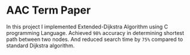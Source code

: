 # AAC Term Paper
In this project I implemented Extended-Dijkstra Algorithm using C programming Language. Achieved `98%` accuracy in determining shortest path between two nodes. And reduced search time by `75%` compared to standard Dijkstra algorithm.
